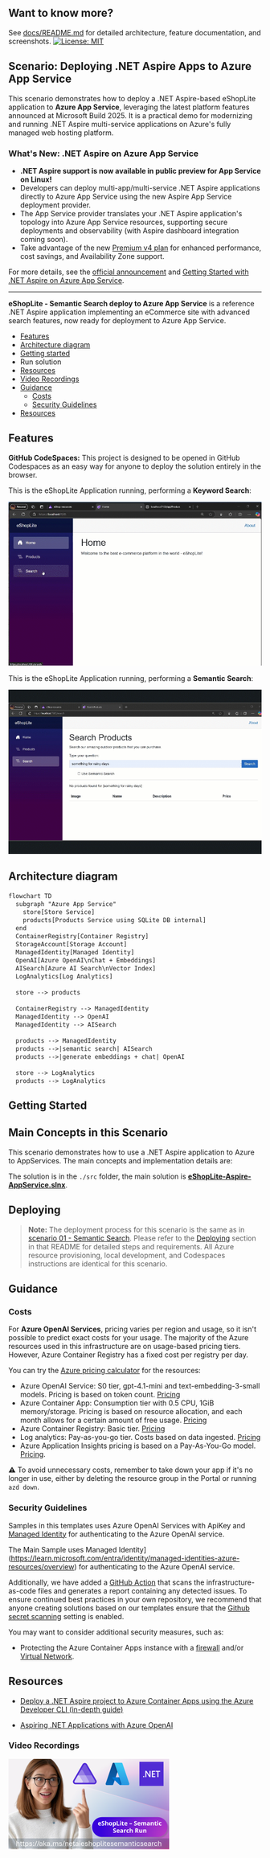 ## Want to know more?

See [docs/README.md](./docs/README.md) for detailed architecture, feature documentation, and screenshots.
[![License: MIT](https://img.shields.io/badge/License-MIT-yellow.svg)](/LICENSE)

## Scenario: Deploying .NET Aspire Apps to Azure App Service

This scenario demonstrates how to deploy a .NET Aspire-based eShopLite application to **Azure App Service**, leveraging the latest platform features announced at Microsoft Build 2025. It is a practical demo for modernizing and running .NET Aspire multi-service applications on Azure's fully managed web hosting platform.

### What's New: .NET Aspire on Azure App Service

- **.NET Aspire support is now available in public preview for App Service on Linux!**
- Developers can deploy multi-app/multi-service .NET Aspire applications directly to Azure App Service using the new Aspire App Service deployment provider.
- The App Service provider translates your .NET Aspire application's topology into Azure App Service resources, supporting secure deployments and observability (with Aspire dashboard integration coming soon).
- Take advantage of the new [Premium v4 plan](https://aka.ms/Build25/blog/Premiumv4) for enhanced performance, cost savings, and Availability Zone support.

For more details, see the [official announcement](https://techcommunity.microsoft.com/blog/appsonazureblog/whats-new-in-azure-app-service-at-msbuild-2025/4412465) and [Getting Started with .NET Aspire on Azure App Service](https://aka.ms/Build25/blog/AspireAppService).

---

**eShopLite - Semantic Search deploy to Azure App Service** is a reference .NET Aspire application implementing an eCommerce site with advanced search features, now ready for deployment to Azure App Service.

- [Features](#features)
- [Architecture diagram](#architecture-diagram)
- [Getting started](#getting-started)
- Run solution
- [Resources](#resources)
- [Video Recordings](#video-recordings)
- [Guidance](#guidance)
  - [Costs](#costs)
  - [Security Guidelines](#security-guidelines)
- [Resources](#resources)

## Features

**GitHub CodeSpaces:** This project is designed to be opened in GitHub Codespaces as an easy way for anyone to deploy the solution entirely in the browser.

This is the eShopLite Application running, performing a **Keyword Search**:

![eShopLite Application running doing search using keyword search](./images/05eShopLite-SearchKeyWord.gif)

This is the eShopLite Application running, performing a **Semantic Search**:

![eShopLite Application running doing search using keyword search](./images/06eShopLite-SearchSemantic.gif)

## Architecture diagram

  ```mermaid
  flowchart TD
    subgraph "Azure App Service"
      store[Store Service]
      products[Products Service using SQLite DB internal]
    end
    ContainerRegistry[Container Registry]
    StorageAccount[Storage Account]
    ManagedIdentity[Managed Identity]
    OpenAI[Azure OpenAI\nChat + Embeddings]
    AISearch[Azure AI Search\nVector Index]
    LogAnalytics[Log Analytics]

    store --> products

    ContainerRegistry --> ManagedIdentity
    ManagedIdentity --> OpenAI
    ManagedIdentity --> AISearch

    products --> ManagedIdentity
    products -->|semantic search| AISearch
    products -->|generate embeddings + chat| OpenAI

    store --> LogAnalytics
    products --> LogAnalytics
  ```

## Getting Started

## Main Concepts in this Scenario

This scenario demonstrates how to use a .NET Aspire application to Azure to AppServices. The main concepts and implementation details are:

The solution is in the `./src` folder, the main solution is **[eShopLite-Aspire-AppService.slnx](./src/eShopLite-Aspire-AppService.slnx)**.

## Deploying

> **Note:** The deployment process for this scenario is the same as in [scenario 01 - Semantic Search](../01-SemanticSearch/README.md). Please refer to the [Deploying](../01-SemanticSearch/README.md#deploying) section in that README for detailed steps and requirements. All Azure resource provisioning, local development, and Codespaces instructions are identical for this scenario.

## Guidance

### Costs

For **Azure OpenAI Services**, pricing varies per region and usage, so it isn't possible to predict exact costs for your usage.
The majority of the Azure resources used in this infrastructure are on usage-based pricing tiers.
However, Azure Container Registry has a fixed cost per registry per day.

You can try the [Azure pricing calculator](https://azure.com/e/2176802ea14941e4959eae8ad335aeb5) for the resources:

- Azure OpenAI Service: S0 tier, gpt-4.1-mini and text-embedding-3-small models. Pricing is based on token count. [Pricing](https://azure.microsoft.com/pricing/details/cognitive-services/openai-service/)
- Azure Container App: Consumption tier with 0.5 CPU, 1GiB memory/storage. Pricing is based on resource allocation, and each month allows for a certain amount of free usage. [Pricing](https://azure.microsoft.com/pricing/details/container-apps/)
- Azure Container Registry: Basic tier. [Pricing](https://azure.microsoft.com/pricing/details/container-registry/)
- Log analytics: Pay-as-you-go tier. Costs based on data ingested. [Pricing](https://azure.microsoft.com/pricing/details/monitor/)
- Azure Application Insights pricing is based on a Pay-As-You-Go model. [Pricing](https://learn.microsoft.com/azure/azure-monitor/logs/cost-logs).

⚠️ To avoid unnecessary costs, remember to take down your app if it's no longer in use, either by deleting the resource group in the Portal or running `azd down`.

### Security Guidelines

Samples in this templates uses Azure OpenAI Services with ApiKey and [Managed Identity](https://learn.microsoft.com/entra/identity/managed-identities-azure-resources/overview) for authenticating to the Azure OpenAI service.

The Main Sample uses Managed Identity](https://learn.microsoft.com/entra/identity/managed-identities-azure-resources/overview) for authenticating to the Azure OpenAI service.

Additionally, we have added a [GitHub Action](https://github.com/microsoft/security-devops-action) that scans the infrastructure-as-code files and generates a report containing any detected issues. To ensure continued best practices in your own repository, we recommend that anyone creating solutions based on our templates ensure that the [Github secret scanning](https://docs.github.com/code-security/secret-scanning/about-secret-scanning) setting is enabled.

You may want to consider additional security measures, such as:

- Protecting the Azure Container Apps instance with a [firewall](https://learn.microsoft.com/azure/container-apps/waf-app-gateway) and/or [Virtual Network](https://learn.microsoft.com/azure/container-apps/networking?tabs=workload-profiles-env%2Cazure-cli).

## Resources

- [Deploy a .NET Aspire project to Azure Container Apps using the Azure Developer CLI (in-depth guide)](https://learn.microsoft.com/dotnet/aspire/deployment/azure/aca-deployment-azd-in-depth)

- [Aspiring .NET Applications with Azure OpenAI](https://learn.microsoft.com/shows/azure-developers-dotnet-aspire-day-2024/aspiring-dotnet-applications-with-azure-openai)

### Video Recordings

[![Run eShopLite Semantic Search in Minutes with .NET Aspire & GitHub Codespaces 🚀](./images/90ytrunfromcodespaces.png)](https://youtu.be/T9HwjVIDPAE)
